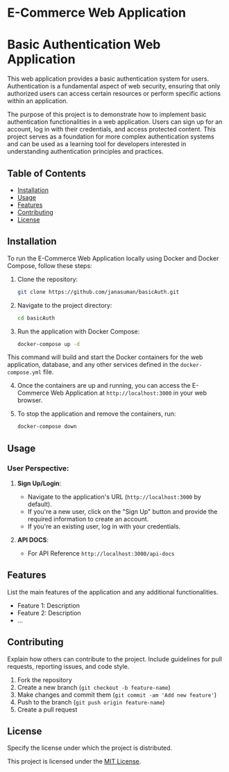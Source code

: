 # E-Commerce Web Application

# Basic Authentication Web Application

This web application provides a basic authentication system for users. Authentication is a fundamental aspect of web security, ensuring that only authorized users can access certain resources or perform specific actions within an application.

The purpose of this project is to demonstrate how to implement basic authentication functionalities in a web application. Users can sign up for an account, log in with their credentials, and access protected content. This project serves as a foundation for more complex authentication systems and can be used as a learning tool for developers interested in understanding authentication principles and practices.



## Table of Contents

- [Installation](#installation)
- [Usage](#usage)
- [Features](#features)
- [Contributing](#contributing)
- [License](#license)

## Installation

To run the E-Commerce Web Application locally using Docker and Docker Compose, follow these steps:

1. Clone the repository:

    ```bash
    git clone https://github.com/janasuman/basicAuth.git
    ```

2. Navigate to the project directory:

    ```bash
    cd basicAuth
    ```

3. Run the application with Docker Compose:

    ```bash
    docker-compose up -d
    ```

This command will build and start the Docker containers for the web application, database, and any other services defined in the `docker-compose.yml` file.

4. Once the containers are up and running, you can access the E-Commerce Web Application at `http://localhost:3000` in your web browser.

5. To stop the application and remove the containers, run:

    ```bash
    docker-compose down
    ```




## Usage

### User Perspective:

1. **Sign Up/Login**: 
    - Navigate to the application's URL (`http://localhost:3000` by default).
    - If you're a new user, click on the "Sign Up" button and provide the required information to create an account.
    - If you're an existing user, log in with your credentials.

2. **API DOCS**:
    - For API Reference `http://localhost:3000/api-docs`


## Features

List the main features of the application and any additional functionalities.

- Feature 1: Description
- Feature 2: Description
- ...

## Contributing

Explain how others can contribute to the project. Include guidelines for pull requests, reporting issues, and code style.

1. Fork the repository
2. Create a new branch (`git checkout -b feature-name`)
3. Make changes and commit them (`git commit -am 'Add new feature'`)
4. Push to the branch (`git push origin feature-name`)
5. Create a pull request

## License

Specify the license under which the project is distributed.

This project is licensed under the [MIT License](LICENSE).
